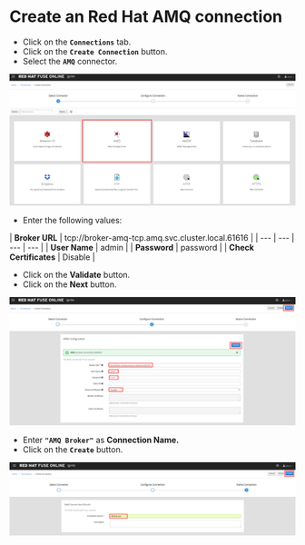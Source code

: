 # Create an Red Hat AMQ connection

* Click on the **`Connections`** tab.
* Click on the **`Create Connection`** button.
* Select the **`AMQ`** connector.

![](../.gitbook/assets/image%20%2828%29.png)

* Enter the following values:

| **Broker URL** | tcp://broker-amq-tcp.amq.svc.cluster.local.61616 |
| --- | --- | --- | --- |
| **User Name** | admin |
| **Password** | password |
| **Check Certificates** | Disable |

* Click on the **Validate** button.
* Click on the **Next** button.

![](../.gitbook/assets/image%20%2868%29.png)

* Enter **`"AMQ Broker"`** as **Connection Name.**
* Click on the **`Create`** button.

![](../.gitbook/assets/image%20%2850%29.png)

